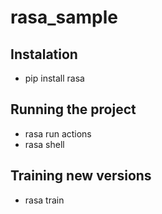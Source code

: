 # rasa_sample
## Instalation
- pip install rasa
## Running the project
- rasa run actions
- rasa shell
## Training new versions
- rasa train
